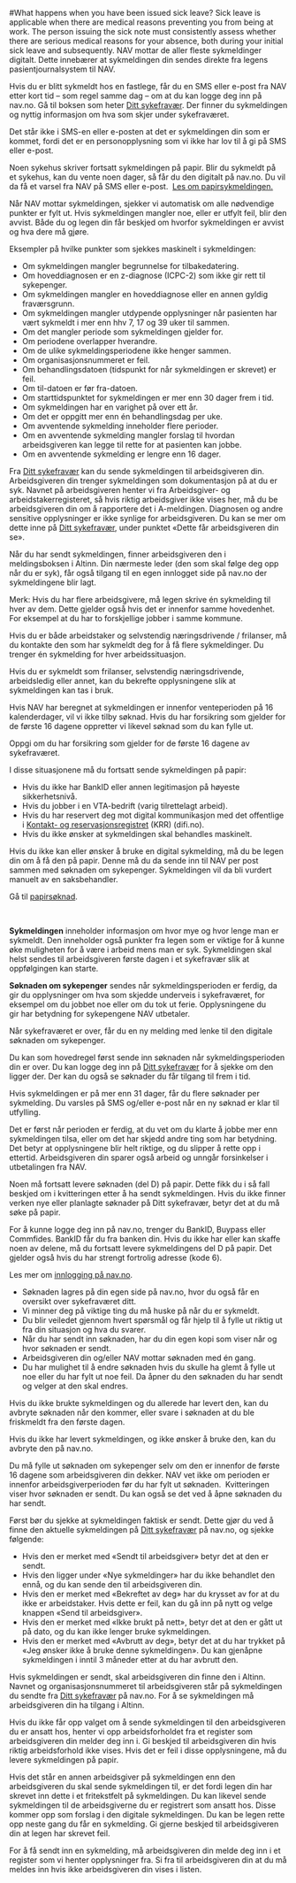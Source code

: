 #What happens when you have been issued sick leave?
Sick leave is applicable when there are medical reasons preventing you from being at work. The person issuing the sick note must consistently assess whether there are serious medical reasons for your absence, both during your initial sick leave and subsequently.
NAV mottar de aller fleste sykmeldinger digitalt. Dette innebærer at sykmeldingen din sendes direkte fra legens pasientjournalsystem til NAV.

 Hvis du er blitt sykmeldt hos en fastlege, får du en SMS eller e-post fra NAV etter kort tid – som regel samme dag – om at du kan logge deg inn på nav.no. Gå til boksen som heter [Ditt sykefravær](https://www.nav.no/nav.no-ressurser/ditt-sykefravaer). Der finner du sykmeldingen og nyttig informasjon om hva som skjer under sykefraværet.

 Det står ikke i SMS-en eller e-posten at det er sykmeldingen din som er kommet, fordi det er en personopplysning som vi ikke har lov til å gi på SMS eller e-post.

 Noen sykehus skriver fortsatt sykmeldingen på papir. Blir du sykmeldt på et sykehus, kan du vente noen dager, så får du den digitalt på nav.no. Du vil da få et varsel fra NAV på SMS eller e-post.  [Les om papirsykmeldingen.](https://www.nav.no/no/bedrift/inkluderende-arbeidsliv/nyheter-fra-hele-landet/har-du-fatt-en-papirsykmelding-vent-noen-dager-med-a-bruke-den) 

 Når NAV mottar sykmeldingen, sjekker vi automatisk om alle nødvendige punkter er fylt ut. Hvis sykmeldingen mangler noe, eller er utfylt feil, blir den avvist. Både du og legen din får beskjed om hvorfor sykmeldingen er avvist og hva dere må gjøre.

 Eksempler på hvilke punkter som sjekkes maskinelt i sykmeldingen:

 * Om sykmeldingen mangler begrunnelse for tilbakedatering.
* Om hoveddiagnosen er en z-diagnose (ICPC-2) som ikke gir rett til sykepenger.
* Om sykmeldingen mangler en hoveddiagnose eller en annen gyldig fraværsgrunn.
* Om sykmeldingen mangler utdypende opplysninger når pasienten har vært sykmeldt i mer enn hhv 7, 17 og 39 uker til sammen.
* Om det mangler periode som sykmeldingen gjelder for.
* Om periodene overlapper hverandre.
* Om de ulike sykmeldingsperiodene ikke henger sammen.
* Om organisasjonsnummeret er feil.
* Om behandlingsdatoen (tidspunkt for når sykmeldingen er skrevet) er feil.
* Om til-datoen er før fra-datoen.
* Om starttidspunktet for sykmeldingen er mer enn 30 dager frem i tid.
* Om sykmeldingen har en varighet på over ett år.
* Om det er oppgitt mer enn én behandlingsdag per uke.
* Om avventende sykmelding inneholder flere perioder.
* Om en avventende sykmelding mangler forslag til hvordan arbeidsgiveren kan legge til rette for at pasienten kan jobbe.
* Om en avventende sykmelding er lengre enn 16 dager.

 Fra [Ditt sykefravær](https://www.nav.no/nav.no-ressurser/ditt-sykefravaer) kan du sende sykmeldingen til arbeidsgiveren din. Arbeidsgiveren din trenger sykmeldingen som dokumentasjon på at du er syk. Navnet på arbeidsgiveren henter vi fra Arbeidsgiver- og arbeidstakerregisteret, så hvis riktig arbeidsgiver ikke vises her, må du be arbeidsgiveren din om å rapportere det i A-meldingen. Diagnosen og andre sensitive opplysninger er ikke synlige for arbeidsgiveren. Du kan se mer om dette inne på [Ditt sykefravær](https://www.nav.no/nav.no-ressurser/ditt-sykefravaer), under punktet «Dette får arbeidsgiveren din se».

 Når du har sendt sykmeldingen, finner arbeidsgiveren den i meldingsboksen i Altinn. Din nærmeste leder (den som skal følge deg opp når du er syk), får også tilgang til en egen innlogget side på nav.no der sykmeldingene blir lagt.

 Merk: Hvis du har flere arbeidsgivere, må legen skrive én sykmelding til hver av dem. Dette gjelder også hvis det er innenfor samme hovedenhet. For eksempel at du har to forskjellige jobber i samme kommune.

 Hvis du er både arbeidstaker og selvstendig næringsdrivende / frilanser, må du kontakte den som har sykmeldt deg for å få flere sykmeldinger. Du trenger én sykmelding for hver arbeidssituasjon.

 Hvis du er sykmeldt som frilanser, selvstendig næringsdrivende, arbeidsledig eller annet, kan du bekrefte opplysningene slik at sykmeldingen kan tas i bruk.

 Hvis NAV har beregnet at sykmeldingen er innenfor venteperioden på 16 kalenderdager, vil vi ikke tilby søknad. Hvis du har forsikring som gjelder for de første 16 dagene oppretter vi likevel søknad som du kan fylle ut.

 Oppgi om du har forsikring som gjelder for de første 16 dagene av sykefraværet.

 I disse situasjonene må du fortsatt sende sykmeldingen på papir:

 * Hvis du ikke har BankID eller annen legitimasjon på høyeste sikkerhetsnivå.
* Hvis du jobber i en VTA-bedrift (varig tilrettelagt arbeid).
* Hvis du har reservert deg mot digital kommunikasjon med det offentlige i [Kontakt- og reservasjonsregistret](https://eid.difi.no/nb/reserver-deg-mot-kommunikasjon-pa-nett) (KRR) (difi.no).
* Hvis du ikke ønsker at sykmeldingen skal behandles maskinelt.

 Hvis du ikke kan eller ønsker å bruke en digital sykmelding, må du be legen din om å få den på papir. Denne må du da sende inn til NAV per post sammen med søknaden om sykepenger. Sykmeldingen vil da bli vurdert manuelt av en saksbehandler.

 Gå til [papirsøknad](https://www.nav.no/soknader/nb/person/helse/sykepenger/NAV%2008-07.04D/brev).

  

 **Sykmeldingen** inneholder informasjon om hvor mye og hvor lenge man er sykmeldt. Den inneholder også punkter fra legen som er viktige for å kunne øke muligheten for å være i arbeid mens man er syk. Sykmeldingen skal helst sendes til arbeidsgiveren første dagen i et sykefravær slik at oppfølgingen kan starte.

 **Søknaden om sykepenger** sendes når sykmeldingsperioden er ferdig, da gir du opplysninger om hva som skjedde underveis i sykefraværet, for eksempel om du jobbet noe eller om du tok ut ferie. Opplysningene du gir har betydning for sykepengene NAV utbetaler.

 Når sykefraværet er over, får du en ny melding med lenke til den digitale søknaden om sykepenger.

 Du kan som hovedregel først sende inn søknaden når sykmeldingsperioden din er over. Du kan logge deg inn på [Ditt sykefravær](https://tjenester.nav.no/sykefravaer/) for å sjekke om den ligger der. Der kan du også se søknader du får tilgang til frem i tid.

 Hvis sykmeldingen er på mer enn 31 dager, får du flere søknader per sykmelding. Du varsles på SMS og/eller e-post når en ny søknad er klar til utfylling.

 Det er først når perioden er ferdig, at du vet om du klarte å jobbe mer enn sykmeldingen tilsa, eller om det har skjedd andre ting som har betydning. Det betyr at opplysningene blir helt riktige, og du slipper å rette opp i ettertid. Arbeidsgiveren din sparer også arbeid og unngår forsinkelser i utbetalingen fra NAV.

 Noen må fortsatt levere søknaden (del D) på papir. Dette fikk du i så fall beskjed om i kvitteringen etter å ha sendt sykmeldingen. Hvis du ikke finner verken nye eller planlagte søknader på Ditt sykefravær, betyr det at du må søke på papir.

 For å kunne logge deg inn på nav.no, trenger du BankID, Buypass eller Commfides. BankID får du fra banken din. Hvis du ikke har eller kan skaffe noen av delene, må du fortsatt levere sykmeldingens del D på papir. Det gjelder også hvis du har strengt fortrolig adresse (kode 6).

 Les mer om [innlogging på nav.no](https://www.nav.no/brukerstotte).

 * Søknaden lagres på din egen side på nav.no, hvor du også får en oversikt over sykefraværet ditt.
* Vi minner deg på viktige ting du må huske på når du er sykmeldt.
* Du blir veiledet gjennom hvert spørsmål og får hjelp til å fylle ut riktig ut fra din situasjon og hva du svarer.
* Når du har sendt inn søknaden, har du din egen kopi som viser når og hvor søknaden er sendt.
* Arbeidsgiveren din og/eller NAV mottar søknaden med én gang.
* Du har mulighet til å endre søknaden hvis du skulle ha glemt å fylle ut noe eller du har fylt ut noe feil. Da åpner du den søknaden du har sendt og velger at den skal endres.

 Hvis du ikke brukte sykmeldingen og du allerede har levert den, kan du avbryte søknaden når den kommer, eller svare i søknaden at du ble friskmeldt fra den første dagen.

 Hvis du ikke har levert sykmeldingen, og ikke ønsker å bruke den, kan du avbryte den på nav.no.

 Du må fylle ut søknaden om sykepenger selv om den er innenfor de første 16 dagene som arbeidsgiveren din dekker. NAV vet ikke om perioden er innenfor arbeidsgiverperioden før du har fylt ut søknaden.  Kvitteringen viser hvor søknaden er sendt. Du kan også se det ved å åpne søknaden du har sendt.

 Først bør du sjekke at sykmeldingen faktisk er sendt. Dette gjør du ved å finne den aktuelle sykmeldingen på [Ditt sykefravær](https://www.nav.no/nav.no-ressurser/ditt-sykefravaer) på nav.no, og sjekke følgende:

 * Hvis den er merket med «Sendt til arbeidsgiver» betyr det at den er sendt.
* Hvis den ligger under «Nye sykmeldinger» har du ikke behandlet den ennå, og du kan sende den til arbeidsgiveren din.
* Hvis den er merket med «Bekreftet av deg» har du krysset av for at du ikke er arbeidstaker. Hvis dette er feil, kan du gå inn på nytt og velge knappen «Send til arbeidsgiver».
* Hvis den er merket med «Ikke brukt på nett», betyr det at den er gått ut på dato, og du kan ikke lenger bruke sykmeldingen.
* Hvis den er merket med «Avbrutt av deg», betyr det at du har trykket på «Jeg ønsker ikke å bruke denne sykmeldingen». Du kan gjenåpne sykmeldingen i inntil 3 måneder etter at du har avbrutt den.

 Hvis sykmeldingen er sendt, skal arbeidsgiveren din finne den i Altinn. Navnet og organisasjonsnummeret til arbeidsgiveren står på sykmeldingen du sendte fra [Ditt sykefravær](https://www.nav.no/nav.no-ressurser/ditt-sykefravaer) på nav.no. For å se sykmeldingen må arbeidsgiveren din ha tilgang i Altinn. 

 Hvis du ikke får opp valget om å sende sykmeldingen til den arbeidsgiveren du er ansatt hos, henter vi opp arbeidsforholdet fra et register som arbeidsgiveren din melder deg inn i. Gi beskjed til arbeidsgiveren din hvis riktig arbeidsforhold ikke vises. Hvis det er feil i disse opplysningene, må du levere sykmeldingen på papir.

 Hvis det står en annen arbeidsgiver på sykmeldingen enn den arbeidsgiveren du skal sende sykmeldingen til, er det fordi legen din har skrevet inn dette i et fritekstfelt på sykmeldingen. Du kan likevel sende sykmeldingen til de arbeidsgiverne du er registrert som ansatt hos. Disse kommer opp som forslag i den digitale sykmeldingen. Du kan be legen rette opp neste gang du får en sykmelding. Gi gjerne beskjed til arbeidsgiveren din at legen har skrevet feil.

 For å få sendt inn en sykmelding, må arbeidsgiveren din melde deg inn i et register som vi henter opplysninger fra. Si fra til arbeidsgiveren din at du må meldes inn hvis ikke arbeidsgiveren din vises i listen.

 